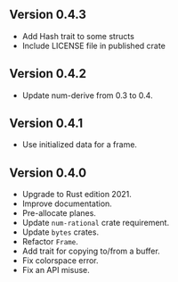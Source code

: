 ## Version 0.4.3

- Add Hash trait to some structs
- Include LICENSE file in published crate

## Version 0.4.2

- Update num-derive from 0.3 to 0.4.

## Version 0.4.1

- Use initialized data for a frame.

## Version 0.4.0

- Upgrade to Rust edition 2021.
- Improve documentation.
- Pre-allocate planes.
- Update `num-rational` crate requirement.
- Update `bytes` crates.
- Refactor `Frame`.
- Add trait for copying to/from a buffer.
- Fix colorspace error.
- Fix an API misuse.
